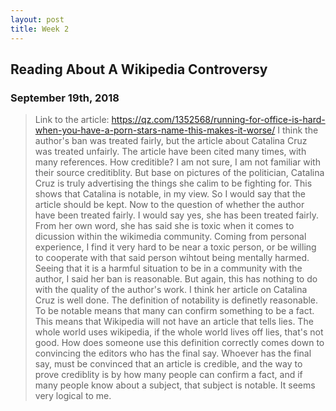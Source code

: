 ```yaml
---
layout: post
title: Week 2
---
```



## Reading About A Wikipedia Controversy
### September 19th, 2018

> Link to the article: https://qz.com/1352568/running-for-office-is-hard-when-you-have-a-porn-stars-name-this-makes-it-worse/
> I think the author's ban was treated fairly, but the article about Catalina Cruz was treated unfairly. The article have been cited many times, with many references. How creditible? I am not sure, I am not familiar with their source creditiblity. But base on pictures of the politician, Catalina Cruz is truly advertising the things she calim to be fighting for. This shows that Catalina is notable, in my view. So I would say that the article should be kept. 
> Now to the question of whether the author have been treated fairly. I would say yes, she has been treated fairly. From her own word, she has said she is toxic when it comes to dicussion within the wikimedia community. Coming from personal experience, I find it very hard to be near a toxic person, or be willing to cooperate with that said person wihtout being mentally harmed. Seeing that it is a harmful situation to be in a community with the author, I said her ban is reasonable. But again, this has nothing to do with the quality of the author's work. I think her article on Catalina Cruz is well done.
> The definition of notability is definetly reasonable. To be notable means that many can confirm something to be a fact. This means that Wikipedia will not have an article that tells lies. The whole world uses wikipedia, if the whole world lives off lies, that's not good. How does someone use this definition correctly comes down to convincing the editors who has the final say. Whoever has the final say, must be convinced that an article is credible, and the way to prove crediblity is by how many people can confirm a fact, and if many people know about a subject, that subject is notable. It seems very logical to me.